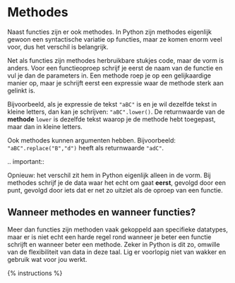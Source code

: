 # Methodes
Naast functies zijn er ook methodes. In Python zijn methodes eigenlijk gewoon een syntactische variatie op functies, maar ze komen enorm veel voor, dus het verschil is belangrijk.

Net als functies zijn methodes herbruikbare stukjes code, maar de vorm is anders. Voor een functieoproep schrijf je eerst de naam van de functie en vul je dan de parameters in. Een methode roep je op een gelijkaardige manier op, maar je schrijft eerst een expressie waar de methode sterk aan gelinkt is.

Bijvoorbeeld, als je expressie de tekst `"aBC"` is en je wil dezelfde tekst in kleine letters, dan kan je schrijven: `"aBC".lower()`. De returnwaarde van de **methode** `lower` is dezelfde tekst waarop je de methode hebt toegepast, maar dan in kleine letters.

Ook methodes kunnen argumenten hebben. Bijvoorbeeld: `"aBC".replace("B","d")` heeft als returnwaarde `"adC"`.

.. important::

   Opnieuw: het verschil zit hem in Python eigenlijk alleen in de vorm. Bij methodes schrijf je de data waar het echt om gaat **eerst**, gevolgd door een punt, gevolgd door iets dat er net zo uitziet als de oproep van een functie.

## Wanneer methodes en wanneer functies?
Meer dan functies zijn methoden vaak gekoppeld aan specifieke datatypes, maar er is niet echt een harde regel rond wanneer je beter een functie schrijft en wanneer beter een methode. Zeker in Python is dit zo, omwille van de flexibiliteit van data in deze taal. Lig er voorlopig niet van wakker en gebruik wat voor jou werkt.

{% instructions %}

